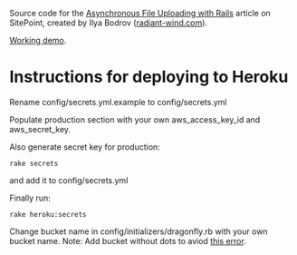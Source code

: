 Source code for the
[Asynchronous File Uploading with Rails](http://www.sitepoint.com/asynchronous-file-uploads-rails/) article on
 SitePoint,
created by Ilya Bodrov ([radiant-wind.com](http://radiant-wind.com)).

[Working demo](https://sitepoint-async-upload.herokuapp.com).

# Instructions for deploying to Heroku

Rename config/secrets.yml.example to config/secrets.yml

Populate production section with your own aws_access_key_id and aws_secret_key.

Also generate secret key for production:

```
rake secrets
```

and add it to config/secrets.yml


Finally run:

```
rake heroku:secrets
```

Change bucket name in config/initializers/dragonfly.rb with your own bucket name.
Note: Add bucket without dots to aviod [this error](https://github.com/fog/fog/issues/2381#issuecomment-28088524).